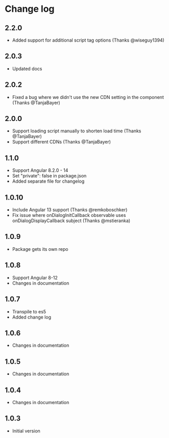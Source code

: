 # Change log

## 2.2.0
- Added support for additional script tag options (Thanks @wiseguy1394)

## 2.0.3
- Updated docs

## 2.0.2
- Fixed a bug where we didn't use the new CDN setting in the component (Thanks @TanjaBayer)

## 2.0.0
- Support loading script manually to shorten load time (Thanks @TanjaBayer)
- Support different CDNs (Thanks @TanjaBayer)

## 1.1.0
- Support Angular 8.2.0 - 14
- Set "private": false in package.json
- Added separate file for changelog

## 1.0.10
- Include Angular 13 support (Thanks @remkoboschker)
- Fix issue where onDialogInitCallback observable uses onDialogDisplayCallback subject (Thanks @mstieranka)

## 1.0.9
- Package gets its own repo

## 1.0.8
- Support Angular 8-12
- Changes in documentation

## 1.0.7
- Transpile to es5
- Added change log

## 1.0.6
- Changes in documentation

## 1.0.5
- Changes in documentation

## 1.0.4
- Changes in documentation

## 1.0.3
- Initial version
